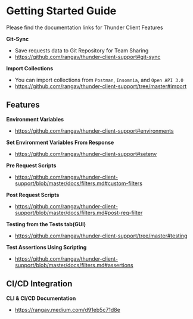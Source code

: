 # Getting Started Guide

Please find the documentation links for Thunder Client Features


**Git-Sync**
- Save requests data to Git Repository for Team Sharing
- https://github.com/rangav/thunder-client-support#git-sync

**Import Collections**
- You can import collections from `Postman`, `Insomnia`, and `Open API 3.0`
- https://github.com/rangav/thunder-client-support/tree/master#import


## Features

**Environment Variables**
- https://github.com/rangav/thunder-client-support#environments
  
**Set Environment Variables From Response**
- https://github.com/rangav/thunder-client-support#setenv

**Pre Request Scripts**
- https://github.com/rangav/thunder-client-support/blob/master/docs/filters.md#custom-filters

**Post Request Scripts**
- https://github.com/rangav/thunder-client-support/blob/master/docs/filters.md#post-req-filter

**Testing from the Tests tab(GUI)**
- https://github.com/rangav/thunder-client-support/tree/master#testing

**Test Assertions Using Scripting**
- https://github.com/rangav/thunder-client-support/blob/master/docs/filters.md#assertions

## CI/CD Integration

**CLI & CI/CD Documentation**
- https://rangav.medium.com/d91eb5c71d8e
